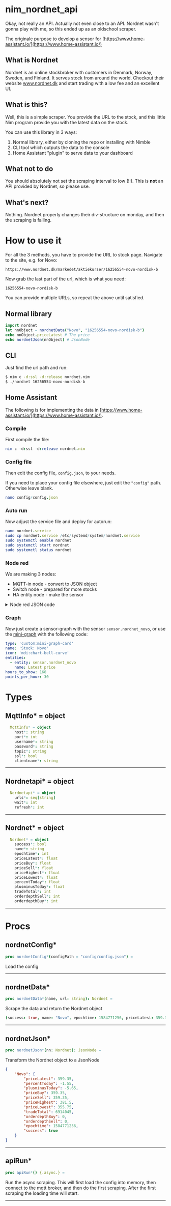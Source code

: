 # nim_nordnet_api

Okay, not really an API. Actually not even close to an API. Nordnet wasn't gonna
play with me, so this ended up as an oldschool scraper.

The originale purpose to develop a sensor for [https://www.home-assistant.io/](https://www.home-assistant.io/)


## What is Nordnet
Nordnet is an online stockbroker with customers in Denmark, Norway, Sweden, and Finland. It serves stock from around the world. Checkout their website www.nordnet.dk and start trading with a low fee and an excellent UI.

## What is this?
Well, this is a simple scraper. You provide the URL to the stock, and this little Nim program provide you with the latest data on the stock.

You can use this library in 3 ways:
1. Normal library, either by cloning the repo or installing with Nimble
2. CLI tool which outputs the data to the console
3. Home Assistant "plugin" to serve data to your dashboard

## What not to do
You should absolutely not set the scraping interval to low (!!). This is **not** an API provided by Nordnet, so please use.

## What's next?
Nothing. Nordnet properly changes their div-structure on monday, and then the scraping is failing.

# How to use it

For all the 3 methods, you have to provide the URL to stock page. Navigate to the site, e.g. for Novo:
```url
https://www.nordnet.dk/markedet/aktiekurser/16256554-novo-nordisk-b
```

Now grab the last part of the url, which is what you need:
```url
16256554-novo-nordisk-b
```

You can provide multiple URLs, so repeat the above until satisfied.


## Normal library

```nim
import nordnet
let nnObject = nordnetData("Novo", "16256554-novo-nordisk-b")
echo nnObject.priceLatest # The price
echo nordnetJson(nnObject) # JsonNode
```


## CLI
Just find the url path and run:
```bash
$ nim c -d:ssl -d:release nordnet.nim
$ ./nordnet 16256554-novo-nordisk-b
```

## Home Assistant
The following is for implementing the data in [https://www.home-assistant.io/](https://www.home-assistant.io/).

### Compile
First compile the file:
```nim
nim c -d:ssl -d:release nordnet.nim
```

### Config file
Then edit the config file, `config.json`, to your needs.

If you need to place your config file elsewhere, just edit the `"config"` path. Otherwise leave blank.
```nim
nano config/config.json
```

### Auto run
Now adjust the service file and deploy for autorun:
```nim
nano nordnet.service
sudo cp nordnet.service /etc/systemd/system/nordnet.service
sudo systemctl enable nordnet
sudo systemctl start nordnet
sudo systemctl status nordnet
```

### Node red

We are making 3 nodes:

* MQTT-in node - convert to JSON object
* Switch node - prepared for more stocks
* HA entity node - make the sensor

<details><summary>Node red JSON code</summary>
[
    {
        "id": "99ad52.619902b",
        "type": "mqtt in",
        "z": "f9f7e30c.acb0a",
        "name": "",
        "topic": "nordnet/#",
        "qos": "2",
        "datatype": "json",
        "broker": "6e85e811.77a988",
        "x": 160,
        "y": 460,
        "wires": [
            [
                "a55a5b7e.c1b6f8"
            ]
        ]
    },
    {
        "id": "a55a5b7e.c1b6f8",
        "type": "switch",
        "z": "f9f7e30c.acb0a",
        "name": "Determine stock",
        "property": "topic",
        "propertyType": "msg",
        "rules": [
            {
                "t": "eq",
                "v": "nordnet/Novo",
                "vt": "str"
            },
            {
                "t": "eq",
                "v": "nordnet/Alibaba",
                "vt": "str"
            }
        ],
        "checkall": "false",
        "repair": false,
        "outputs": 2,
        "x": 360,
        "y": 460,
        "wires": [
            [
                "7ec6bbab.c507a4"
            ],
            [
                "447985cf.024a3c"
            ]
        ]
    },
    {
        "id": "7ec6bbab.c507a4",
        "type": "ha-entity",
        "z": "f9f7e30c.acb0a",
        "name": "Stock Novo",
        "server": "b95e3a52.453dc8",
        "version": 1,
        "debugenabled": true,
        "outputs": 1,
        "entityType": "sensor",
        "config": [
            {
                "property": "name",
                "value": "nordnet_novo"
            },
            {
                "property": "device_class",
                "value": ""
            },
            {
                "property": "icon",
                "value": ""
            },
            {
                "property": "unit_of_measurement",
                "value": "DKK"
            }
        ],
        "state": "payload.Novo.priceLatest",
        "stateType": "msg",
        "attributes": [
            {
                "property": "percentToday",
                "value": "payload.Novo.percentToday",
                "valueType": "msg"
            },
            {
                "property": "plusminusToday",
                "value": "payload.Novo.plusminusToday",
                "valueType": "msg"
            },
            {
                "property": "priceBuy",
                "value": "payload.Novo.priceBuy",
                "valueType": "msg"
            },
            {
                "property": "priceSell",
                "value": "payload.Novo.priceSell",
                "valueType": "msg"
            },
            {
                "property": "priceHighest",
                "value": "payload.Novo.priceHighest",
                "valueType": "msg"
            },
            {
                "property": "priceLowest",
                "value": "payload.Novo.priceLowest",
                "valueType": "msg"
            },
            {
                "property": "tradeTotal",
                "value": "payload.Novo.tradeTotal",
                "valueType": "msg"
            },
            {
                "property": "orderdepthBuy",
                "value": "payload.Novo.orderdepthBuy",
                "valueType": "msg"
            },
            {
                "property": "orderdepthSell",
                "value": "payload.Novo.orderdepthSell",
                "valueType": "msg"
            },
            {
                "property": "epochtime",
                "value": "payload.Novo.epochtime",
                "valueType": "msg"
            },
            {
                "property": "success",
                "value": "payload.Novo.success",
                "valueType": "msg"
            }
        ],
        "resend": true,
        "outputLocation": "",
        "outputLocationType": "none",
        "inputOverride": "allow",
        "x": 590,
        "y": 420,
        "wires": [
            []
        ]
    },
    {
        "id": "6a83e811.77a988",
        "type": "mqtt-broker",
        "z": "",
        "name": "Main MQTT",
        "broker": "127.0.0.1",
        "port": "1883",
        "clientid": "noderedmqtt",
        "usetls": false,
        "compatmode": false,
        "keepalive": "60",
        "cleansession": true,
        "birthTopic": "",
        "birthQos": "0",
        "birthPayload": "",
        "closeTopic": "",
        "closeQos": "0",
        "closePayload": "",
        "willTopic": "",
        "willQos": "0",
        "willPayload": ""
    },
    {
        "id": "b93f3a12.453dc8",
        "type": "server",
        "z": "",
        "name": "Home Assistant",
        "legacy": false,
        "addon": true,
        "rejectUnauthorizedCerts": true,
        "ha_boolean": "y|yes|true|on|home|open",
        "connectionDelay": true,
        "cacheJson": true
    }
]
</details>

### Graph
Now just create a sensor-graph with the sensor `sensor.nordnet_novo`, or use the
[mini-graph](https://github.com/kalkih/mini-graph-card) with the following code:
```yaml
type: 'custom:mini-graph-card'
name: 'Stock: Novo'
icon: 'mdi:chart-bell-curve'
entities:
  - entity: sensor.nordnet_novo
    name: Latest price
hours_to_show: 168
points_per_hour: 30

```


# Types

## MqttInfo* = object


```nim
  MqttInfo* = object
    host*: string
    port*: int
    username*: string
    password*: string
    topic*: string
    ssl*: bool
    clientname*: string
```

____



## Nordnetapi* = object


```nim
  Nordnetapi* = object
    urls*: seq[string]
    wait*: int
    refresh*: int
```

____



## Nordnet* = object


```nim
  Nordnet* = object
    success*: bool
    name*: string
    epochtime*: int
    priceLatest*: float
    priceBuy*: float
    priceSell*: float
    priceHighest*: float
    priceLowest*: float
    percentToday*: float
    plusminusToday*: float
    tradeTotal*: int
    orderdepthSell*: int
    orderdepthBuy*: int
```

____



# Procs

## nordnetConfig*

```nim
proc nordnetConfig*(configPath = "config/config.json") =
```

Load the config


____

## nordnetData*

```nim
proc nordnetData*(name, url: string): Nordnet =
```

Scrape the data and return the Nordnet object

```nim
(success: true, name: "Novo", epochtime: 1584771256, priceLatest: 359.35, priceBuy: 359.35, priceSell: 359.35, priceHighest: 381.5, priceLowest: 355.75, percentToday: -1.55, plusminusToday: -5.65, tradeTotal: 6914045, orderdepthSell: 0, orderdepthBuy: 0)
```


____

## nordnetJson*

```nim
proc nordnetJson*(nn: Nordnet): JsonNode =
```

Transform the Nordnet object to a JsonNode

```json
{
    "Novo": {
        "priceLatest": 359.35,
        "percentToday": -1.55,
        "plusminusToday": -5.65,
        "priceBuy": 359.35,
        "priceSell": 359.35,
        "priceHighest": 381.5,
        "priceLowest": 355.75,
        "tradeTotal": 6914045,
        "orderdepthBuy": 0,
        "orderdepthSell": 0,
        "epochtime": 1584771256,
        "success": true
    }
}
```


____

## apiRun*

```nim
proc apiRun*() {.async.} =
```

Run the async scraping. This will first load the config into
memory, then connect to the mqtt broker, and then do the
first scraping. After the first scraping the loading time
will start.


____

